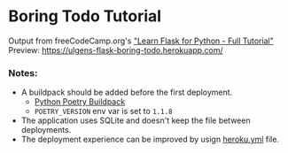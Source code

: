 # Boring Todo Tutorial

Output from freeCodeCamp.org's ["Learn Flask for Python - Full Tutorial"](https://www.youtube.com/watch?v=Z1RJmh_OqeA)  
Preview: https://ulgens-flask-boring-todo.herokuapp.com/

### Notes:
* A buildpack should be added before the first deployment.
  * [Python Poetry Buildpack](https://github.com/moneymeets/python-poetry-buildpack/)
  * `POETRY_VERSION` env var is set to `1.1.8` 
* The application uses SQLite and doesn't keep the file between deployments.
* The deployment experience can be improved by usign [heroku.yml](https://devcenter.heroku.com/articles/build-docker-images-heroku-yml) file.
